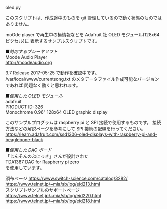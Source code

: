 oled.py

このスクリプトは、作成途中のものを git 管理しているので動く状態のものではありません。

moOde player で再生中の極情報などを Adafruit 社 OLED モジュール(128x64ピクセル)に
表示するサンプルスクリプトです。

*■対応するプレーヤソフト*  
Moode Audio Player  
http://moodeaudio.org  

3.7 Release 2017-05-25 で動作を確認中です。
/var/local/www/currentsong.txt のメタデータファイル作成可能なバージョンであれば
問題なく動くと思われます。

*■使用した OLED モジュール*  
adafruit  
PRODUCT ID: 326  
Monochrome 0.96" 128x64 OLED graphic display  

このサンプルプログラムは raspberry pi と SPI 接続で使用するものです。
接続方法などの解説ページを参考にして SPI 接続の配線を行ってください。   
https://learn.adafruit.com/ssd1306-oled-displays-with-raspberry-pi-and-beaglebone-black

*■使用した DAC ボード*  
「じんそんのぶにっき」さんが設計された  
TDA1387 DAC for Raspberry pi zero  
を使用しています。  

頒布ページ
https://www.switch-science.com/catalog/3282/  
https://www.telnet.jp/~mia/sb/log/eid213.html  
スクリプトサンプルのサポートページ  
https://www.telnet.jp/~mia/sb/log/eid220.html  
https://www.telnet.jp/~mia/sb/log/eid218.html  

